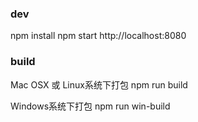 ### dev
  npm install
  npm start
  http://localhost:8080

### build
  Mac OSX 或 Linux系统下打包
  npm run build

  Windows系统下打包
  npm run win-build
